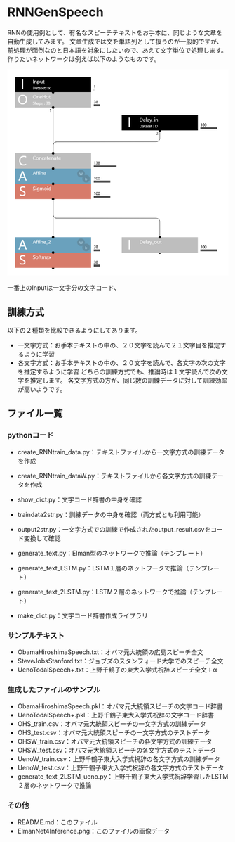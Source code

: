# RNNGenSpeech
RNNの使用例として、有名なスピーチテキストをお手本に、同じような文章を自動生成してみます。
文章生成では文を単語列として扱うのが一般的ですが、前処理が面倒なのと日本語を対象にしたいので、あえて文字単位で処理します。
作りたいネットワークは例えば以下のようなものです。

<img alt="elman net例" src="./ElmanNet4Inference.png" title="推論に使うElemanネット" size="25%"/>

一番上のInputは一文字分の文字コード、

## 訓練方式
以下の２種類を比較できるようにしてあります。
- 一文字方式：お手本テキストの中の、２０文字を読んで２１文字目を推定するように学習
- 各文字方式：お手本テキストの中の、２０文字を読んで、各文字の次の文字を推定するように学習
どちらの訓練方式でも、推論時は１文字読んで次の文字を推定します。
各文字方式の方が、同じ数の訓練データに対して訓練効率が高いようです。

## ファイル一覧
### pythonコード
- create_RNNtrain_data.py：テキストファイルから一文字方式の訓練データを作成
- create_RNNtrain_dataW.py：テキストファイルから各文字方式の訓練データを作成
- show_dict.py：文字コード辞書の中身を確認
- traindata2str.py：訓練データの中身を確認（両方式とも利用可能）
- output2str.py：一文字方式での訓練で作成されたoutput_result.csvをコード変換して確認

- generate_text.py：Elman型のネットワークで推論（テンプレート）
- generate_text_LSTM.py：LSTM１層のネットワークで推論（テンプレート）
- generate_text_2LSTM.py：LSTM２層のネットワークで推論（テンプレート）

- make_dict.py：文字コード辞書作成ライブラリ

### サンプルテキスト
- ObamaHiroshimaSpeech.txt：オバマ元大統領の広島スピーチ全文
- SteveJobsStanford.txt：ジョブズのスタンフォード大学でのスピーチ全文
- UenoTodaiSpeech+.txt：上野千鶴子の東大入学式祝辞スピーチ全文＋α

### 生成したファイルのサンプル
- ObamaHiroshimaSpeech.pkl：オバマ元大統領スピーチの文字コード辞書
- UenoTodaiSpeech+.pkl：上野千鶴子東大入学式祝辞の文字コード辞書
- OHS_train.csv：オバマ元大統領スピーチの一文字方式の訓練データ
- OHS_test.csv：オバマ元大統領スピーチの一文字方式のテストデータ
- OHSW_train.csv：オバマ元大統領スピーチの各文字方式の訓練データ
- OHSW_test.csv：オバマ元大統領スピーチの各文字方式のテストデータ
- UenoW_train.csv：上野千鶴子東大入学式祝辞の各文字方式の訓練データ
- UenoW_test.csv：上野千鶴子東大入学式祝辞の各文字方式のテストデータ
- generate_text_2LSTM_ueno.py：上野千鶴子東大入学式祝辞学習したLSTM２層のネットワークで推論

### その他
- README.md：このファイル
- ElmanNet4Inference.png：このファイルの画像データ
